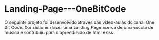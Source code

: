 # Landing-Page---OneBitCode

O seguinte projeto foi desenvolvido através das video-aulas do canal One Bit Code. Consistiu em fazer uma Landing Page acerca de uma escola de música e contribuiu para o aprendizado de html e css.
